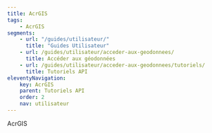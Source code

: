 ```yaml
---
title: AcrGIS
tags:
    - AcrGIS
segments:
    - url: "/guides/utilisateur/"
      title: "Guides Utilisateur"
    - url: /guides/utilisateur/acceder-aux-geodonnees/
      title: Accéder aux géodonnées
    - url: /guides/utilisateur/acceder-aux-geodonnees/tutoriels/
      title: Tutoriels API
eleventyNavigation:
    key: AcrGIS
    parent: Tutoriels API
    order: 2
    nav: utilisateur
---
```


AcrGIS
